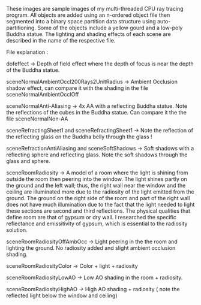 These images are sample images of my multi-threaded CPU ray tracing program. All objects are added using an n-ordered object file then segmented into a binary space partition data structure using auto-partitioning.
Some of the objects include a yellow gourd and a low-poly Buddha statue. The lighting and shading effects of each scene are described in the name of the respective file.

File explanation :

dofeffect -> Depth of field effect where the depth of focus is near the depth of the Buddha statue.

sceneNormalAmbientOccl200Rays2UnitRadius -> Ambient Occlusion shadow effect, can compare it with the shading in the file sceneNormalAmbientOcclOff

sceneNormalAnti-Aliasing -> 4x AA with a reflecting Buddha statue. Note the reflections of the cubes in the Buddha statue. Can compare it the the file sceneNormalNon-AA

sceneRefractingSheet1 and sceneRefractingSheet1 -> Note the reflection of the reflecting glass on the Buddha belly through the glass !

sceneRefractionAntiAliasing and sceneSoftShadows -> Soft shadows with a reflecting sphere and reflecting glass. Note the soft shadows through the glass and sphere.

sceneRoomRadiosity -> A model of a room where the light is shining from outside the room then peering into the window. The light shines partly on the ground and the left wall; thus, the right wall near the window and the ceiling are illuminated more due to the radiosity of the light emitted from the ground. The ground on the right side of the room and part of the right wall does not have much illumination due to the fact that the light needed to light these sections are second and third reflections. The physical qualities that define room are that of gypsum or dry wall. I researched the specific reflectance and emissitivity of gypsum, which is essential to the radiosity solution.

sceneRoomRadiosityOffAmbOcc -> Light peering in the the room and lighting the ground. No radiosity added and slight ambient occlusion shading.

sceneRoomRadiosityColor -> Color + light + radiosity

sceneRoomRadiosityLowAO -> Low AO shading in the room + radiosity.

sceneRoomRadiosityHighAO -> High AO shading + radiosity ( note the reflected light below the window and ceiling)
